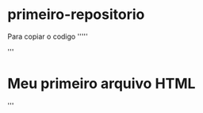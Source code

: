 # primeiro-repositorio

Para copiar o codigo
'''''

'''
<html>
  <h1>Meu primeiro arquivo HTML</h1>
</html>
'''
